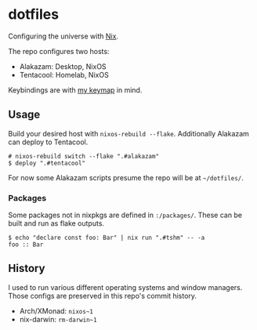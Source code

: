 # dotfiles

Configuring the universe with [Nix](https://nixos.org).

The repo configures two hosts:

- Alakazam: Desktop, NixOS
- Tentacool: Homelab, NixOS

Keybindings are with [my keymap](https://git.sr.ht/~samhh/qmk_firmware/tree/samhh/item/keyboards/ergodox_ez/keymaps/samhh/README.md) in mind.

## Usage

Build your desired host with `nixos-rebuild --flake`. Additionally Alakazam can deploy to Tentacool.

```console
# nixos-rebuild switch --flake ".#alakazam"
$ deploy ".#tentacool"
```

For now some Alakazam scripts presume the repo will be at `~/dotfiles/`.

### Packages

Some packages not in nixpkgs are defined in `:/packages/`. These can be built and run as flake outputs.

```console
$ echo "declare const foo: Bar" | nix run ".#tshm" -- -a
foo :: Bar
```

## History

I used to run various different operating systems and window managers. Those configs are preserved in this repo's commit history.

- Arch/XMonad: `nixos~1`
- nix-darwin: `rm-darwin~1`
